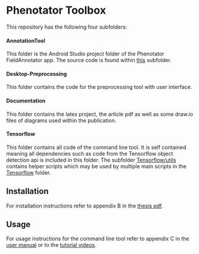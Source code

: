 # Phenotator Toolbox

This repository has the following four subfolders:

#### AnnotationTool
This folder is the Android Studio project folder of the Phenotator FieldAnnotator app. The source code is found within [this](AnnotationTool/app/src/main/java/com/masterthesis/johannes/annotationtool) subfolder.

#### Desktop-Preprocessing
This folder contains the code for the preprocessing tool with user interface. 

#### Documentation
This folder contains the latex project, the article pdf as well as some draw.io files of diagrams used within the publication.

#### Tensorflow
This folder contains all code of the command line tool. It is self contained meaning all dependencies such as code from the Tensorflow object detection api is included in this folder. The subfolder [Tensorflow/utils](Tensorflow/utils) contains helper scripts which may be used by multiple main scripts in the [Tensorflow](Tensorflow) folder.


## Installation
For installation instructions refer to appendix B in the [thesis pdf](Documentation/MasterThesis.pdf).

## Usage
For usage instructions for the command line tool refer to appendix C in the [user manual](Documentation/UserManual.pdf) or to the [tutorial videos](Documentation/Tutorial%20Videos).
